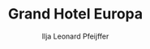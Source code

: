 ---
title: "Grand Hotel Europa"
author: "Ilja Leonard Pfeijffer"
isbn: "902952622X"
isbn13: "9789029526227"
rating: "5"
publisher: "Arbeiderspers"
pages: "552"
publishYear: "2018"
read: "2019"
goodreads_id: "41456850"
language: "nl"
---